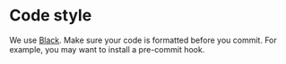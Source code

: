 # Code style

We use [Black](https://github.com/psf/black).
Make sure your code is formatted before you commit.
For example, you may want to install a pre-commit hook.
